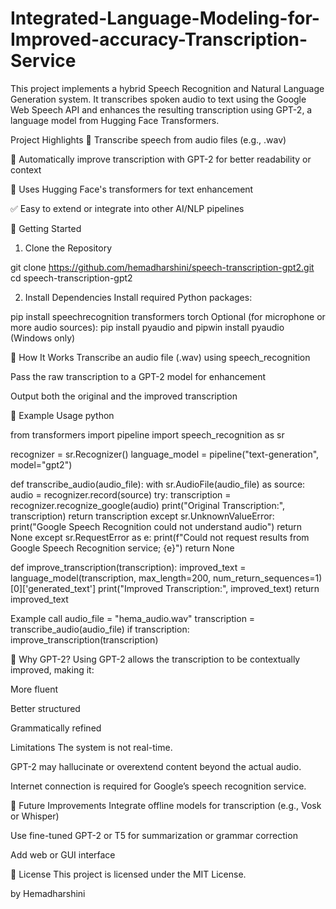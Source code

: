 # Integrated-Language-Modeling-for-Improved-accuracy-Transcription-Service
This project implements a hybrid Speech Recognition and Natural Language Generation system. It transcribes spoken audio to text using the Google Web Speech API and enhances the resulting transcription using GPT-2, a language model from Hugging Face Transformers.


 Project Highlights
🎤 Transcribe speech from audio files (e.g., .wav)

🧽 Automatically improve transcription with GPT-2 for better readability or context

🤖 Uses Hugging Face's transformers for text enhancement

✅ Easy to extend or integrate into other AI/NLP pipelines



🚀 Getting Started
1. Clone the Repository

git clone https://github.com/hemadharshini/speech-transcription-gpt2.git
cd speech-transcription-gpt2

2. Install Dependencies
Install required Python packages:


pip install speechrecognition transformers torch
Optional (for microphone or more audio sources):
pip install pyaudio and pipwin install pyaudio (Windows only)

🧪 How It Works
Transcribe an audio file (.wav) using speech_recognition

Pass the raw transcription to a GPT-2 model for enhancement

Output both the original and the improved transcription

📄 Example Usage
python

from transformers import pipeline
import speech_recognition as sr

recognizer = sr.Recognizer()
language_model = pipeline("text-generation", model="gpt2")

def transcribe_audio(audio_file):
    with sr.AudioFile(audio_file) as source:
        audio = recognizer.record(source)
    try:
        transcription = recognizer.recognize_google(audio)
        print("Original Transcription:", transcription)
        return transcription
    except sr.UnknownValueError:
        print("Google Speech Recognition could not understand audio")
        return None
    except sr.RequestError as e:
        print(f"Could not request results from Google Speech Recognition service; {e}")
        return None

def improve_transcription(transcription):
    improved_text = language_model(transcription, max_length=200, num_return_sequences=1)[0]['generated_text']
    print("Improved Transcription:", improved_text)
    return improved_text

 Example call
audio_file = "hema_audio.wav"
transcription = transcribe_audio(audio_file)
if transcription:
    improve_transcription(transcription)
    
🤖 Why GPT-2?
Using GPT-2 allows the transcription to be contextually improved, making it:

More fluent

Better structured

Grammatically refined

Limitations
The system is not real-time.

GPT-2 may hallucinate or overextend content beyond the actual audio.

Internet connection is required for Google’s speech recognition service.

🔮 Future Improvements
Integrate offline models for transcription (e.g., Vosk or Whisper)

Use fine-tuned GPT-2 or T5 for summarization or grammar correction

Add web or GUI interface

📜 License
This project is licensed under the MIT License.


by
Hemadharshini
